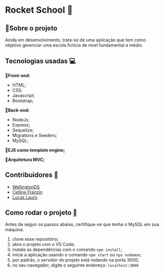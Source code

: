 # Rocket School :rocket:

## :small_blue_diamond:Sobre o projeto

Ainda em desenvolvimento, trata-se de uma aplicação que tem como objetivo gerenciar uma escola fictícia de nível fundamental e médio.

## Tecnologias usadas :computer:

:small_orange_diamond:**Front-end:**
  - HTML;
  - CSS;
  - Javascript;
  - Bootstrap;

:small_orange_diamond:**Back-end:**
  - NodeJs;
  - Express;
  - Sequelize;
  - Migrations e Seeders;
  - MySQL;
  
:small_orange_diamond:**EJS como template engine;**

:small_orange_diamond:**Arquitetura MVC;**
  
## Contribuidores :busts_in_silhouette:
  - [WellingtonDS](https://github.com/WellingtonDS)
  - [Celline Franzin](https://github.com/ceefranzin)
  - [Lucas Lauro](https://github.com/llauros)

## Como rodar o projeto :wrench:
Antes de seguir os passos abaixo, certifique-se que tenha o MySQL em sua máquina.

  1. clone esse repositório;
  2. abra o projeto com o VS Code;
  3. instale as dependências com o comando `npm install`;
  4. inicie a aplicação usando o comando `npm start` ou `npx nodemon`;
  5. por padrão, o servidor do projeto está rodando na porta 3000;
  6. no seu navegador, digite o seguinte endereço: `localhost:3000`
  

